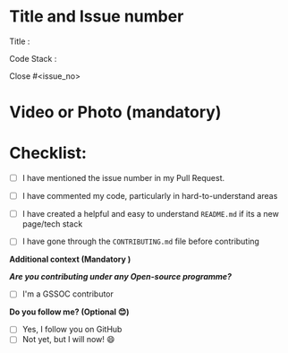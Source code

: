 # Title and Issue number 
<!-- Please make sure issue number is mention in Pull Request else PR will not be merged. -->
Title :

Code Stack : 

Close #<issue_no>
<!-- Example Close #244  -->
<!-- Replace `issue_no` with the issue number which is fixed in this PR -->


# Video or Photo (mandatory)
<!--Please try to attach the working video of your new deployed project here -->


# Checklist:

- [ ] I have mentioned the issue number in my Pull Request.
- [ ] I have commented my code, particularly in hard-to-understand areas
- [ ] I have created a helpful and easy to understand `README.md` if its a new page/tech stack
- [ ] I have gone through the `CONTRIBUTING.md` file before contributing


<!-- [X] - put a cross/X inside [] to check the box -->
**Additional context (Mandatory )**

***Are you contributing under any Open-source programme?***
<!--Mention it here-->

- [ ] I'm a GSSOC contributor

**Do you follow me? (Optional 😊)** 
<!-- Just for fun and connection! -->

- [ ] Yes, I follow you on GitHub  
- [ ] Not yet, but I will now! 😄
